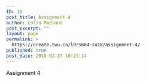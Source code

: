 ```yaml
---
ID: 10
post_title: Assignment 4
author: Colin Madland
post_excerpt: ""
layout: page
permalink: >
  https://create.twu.ca/ldrs664-su18/assignment-4/
published: true
post_date: 2018-02-27 18:23:14
---
```

Assignment 4